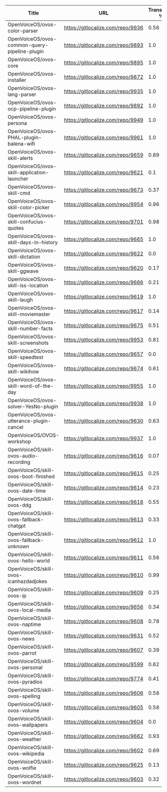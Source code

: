 | Title | URL | Translated % | Total Chars | Total Words | Untranslated Chars | Untranslated Words | Translated Chars | Translated Words |
| --- | --- | --- | --- | --- | --- | --- | --- | --- |
| OpenVoiceOS/ovos-color-parser | https://gitlocalize.com/repo/9936 | 0.56 | 170418 | 28597 | 75492 | 12888 | 94926 | 15709 |
| OpenVoiceOS/ovos-common-query-pipeline-plugin | https://gitlocalize.com/repo/9893 | 1.0 | 67 | 15 | 0 | 0 | 67 | 15 |
| OpenVoiceOS/ovos-core | https://gitlocalize.com/repo/9895 | 1.0 | 935 | 153 | 0 | 0 | 935 | 153 |
| OpenVoiceOS/ovos-installer | https://gitlocalize.com/repo/9872 | 1.0 | 6650 | 1003 | 0 | 0 | 6650 | 1003 |
| OpenVoiceOS/ovos-lang-parser | https://gitlocalize.com/repo/9935 | 1.0 | 1099 | 159 | 0 | 0 | 1099 | 159 |
| OpenVoiceOS/ovos-ocp-pipeline-plugin | https://gitlocalize.com/repo/9892 | 1.0 | 2589 | 309 | 0 | 0 | 2589 | 309 |
| OpenVoiceOS/ovos-persona | https://gitlocalize.com/repo/9949 | 1.0 | 1853 | 121 | 0 | 0 | 1853 | 121 |
| OpenVoiceOS/ovos-PHAL-plugin-balena-wifi | https://gitlocalize.com/repo/9961 | 1.0 | 753 | 131 | 0 | 0 | 753 | 131 |
| OpenVoiceOS/ovos-skill-alerts | https://gitlocalize.com/repo/9659 | 0.89 | 6736 | 1159 | 755 | 154 | 5981 | 1005 |
| OpenVoiceOS/ovos-skill-application-launcher | https://gitlocalize.com/repo/9621 | 0.1 | 533 | 61 | 478 | 55 | 55 | 6 |
| OpenVoiceOS/ovos-skill-cmd | https://gitlocalize.com/repo/9673 | 0.37 | 101 | 11 | 64 | 9 | 37 | 2 |
| OpenVoiceOS/ovos-skill-color-picker | https://gitlocalize.com/repo/9954 | 0.96 | 643 | 107 | 23 | 5 | 620 | 102 |
| OpenVoiceOS/ovos-skill-confucius-quotes | https://gitlocalize.com/repo/9701 | 0.98 | 10694 | 1962 | 236 | 23 | 10458 | 1939 |
| OpenVoiceOS/ovos-skill-days-in-history | https://gitlocalize.com/repo/9665 | 1.0 | 10846902 | 1751706 | 0 | 0 | 10846902 | 1751706 |
| OpenVoiceOS/ovos-skill-dictation | https://gitlocalize.com/repo/9622 | 0.0 | 6855 | 969 | 6827 | 964 | 28 | 5 |
| OpenVoiceOS/ovos-skill-ggwave | https://gitlocalize.com/repo/9620 | 0.17 | 724 | 81 | 601 | 60 | 123 | 21 |
| OpenVoiceOS/ovos-skill-iss-location | https://gitlocalize.com/repo/9666 | 0.21 | 2993 | 483 | 2361 | 385 | 632 | 98 |
| OpenVoiceOS/ovos-skill-laugh | https://gitlocalize.com/repo/9619 | 1.0 | 291 | 41 | 0 | 0 | 291 | 41 |
| OpenVoiceOS/ovos-skill-moviemaster | https://gitlocalize.com/repo/9617 | 0.14 | 4577 | 639 | 3954 | 557 | 623 | 82 |
| OpenVoiceOS/ovos-skill-number-facts | https://gitlocalize.com/repo/9675 | 0.51 | 557 | 76 | 274 | 33 | 283 | 43 |
| OpenVoiceOS/ovos-skill-screenshots | https://gitlocalize.com/repo/9953 | 0.81 | 276 | 45 | 52 | 9 | 224 | 36 |
| OpenVoiceOS/ovos-skill-speedtest | https://gitlocalize.com/repo/9657 | 0.0 | 560 | 80 | 560 | 80 | 0 | 0 |
| OpenVoiceOS/ovos-skill-wikihow | https://gitlocalize.com/repo/9674 | 0.61 | 471 | 74 | 183 | 24 | 288 | 50 |
| OpenVoiceOS/ovos-skill-word-of-the-day | https://gitlocalize.com/repo/9955 | 1.0 | 114 | 29 | 0 | 0 | 114 | 29 |
| OpenVoiceOS/ovos-solver-YesNo-plugin | https://gitlocalize.com/repo/9938 | 1.0 | 224 | 34 | 0 | 0 | 224 | 34 |
| OpenVoiceOS/ovos-utterance-plugin-cancel | https://gitlocalize.com/repo/9630 | 0.63 | 220 | 36 | 82 | 14 | 138 | 22 |
| OpenVoiceOS/OVOS-workshop | https://gitlocalize.com/repo/9937 | 1.0 | 5 | 2 | 0 | 0 | 5 | 2 |
| OpenVoiceOS/skill-ovos-audio-recording | https://gitlocalize.com/repo/9616 | 0.07 | 2458 | 375 | 2295 | 352 | 163 | 23 |
| OpenVoiceOS/skill-ovos-boot-finished | https://gitlocalize.com/repo/9615 | 0.25 | 1661 | 202 | 1243 | 168 | 418 | 34 |
| OpenVoiceOS/skill-ovos-date-time | https://gitlocalize.com/repo/9614 | 0.23 | 11254 | 2127 | 8642 | 1642 | 2612 | 485 |
| OpenVoiceOS/skill-ovos-ddg | https://gitlocalize.com/repo/9618 | 0.55 | 1731 | 287 | 785 | 120 | 946 | 167 |
| OpenVoiceOS/skill-ovos-fallback-chatgpt | https://gitlocalize.com/repo/9613 | 0.33 | 393 | 55 | 265 | 30 | 128 | 25 |
| OpenVoiceOS/skill-ovos-fallback-unknown | https://gitlocalize.com/repo/9612 | 1.0 | 829 | 175 | 0 | 0 | 829 | 175 |
| OpenVoiceOS/skill-ovos-hello-world | https://gitlocalize.com/repo/9611 | 0.56 | 503 | 86 | 220 | 27 | 283 | 59 |
| OpenVoiceOS/skill-ovos-icanhazdadjokes | https://gitlocalize.com/repo/9610 | 0.99 | 84445 | 15866 | 548 | 107 | 83897 | 15759 |
| OpenVoiceOS/skill-ovos-ip | https://gitlocalize.com/repo/9609 | 0.25 | 1009 | 190 | 755 | 143 | 254 | 47 |
| OpenVoiceOS/skill-ovos-local-media | https://gitlocalize.com/repo/9656 | 0.34 | 1352 | 254 | 888 | 162 | 464 | 92 |
| OpenVoiceOS/skill-ovos-naptime | https://gitlocalize.com/repo/9608 | 0.78 | 950 | 159 | 211 | 28 | 739 | 131 |
| OpenVoiceOS/skill-ovos-news | https://gitlocalize.com/repo/9631 | 0.52 | 630 | 86 | 304 | 37 | 326 | 49 |
| OpenVoiceOS/skill-ovos-parrot | https://gitlocalize.com/repo/9607 | 0.39 | 2052 | 360 | 1242 | 205 | 810 | 155 |
| OpenVoiceOS/skill-ovos-personal | https://gitlocalize.com/repo/9599 | 0.62 | 1027 | 148 | 387 | 52 | 640 | 96 |
| OpenVoiceOS/skill-ovos-pyradios | https://gitlocalize.com/repo/9774 | 0.41 | 63 | 7 | 37 | 3 | 26 | 4 |
| OpenVoiceOS/skill-ovos-spelling | https://gitlocalize.com/repo/9606 | 0.58 | 238 | 35 | 100 | 16 | 138 | 19 |
| OpenVoiceOS/skill-ovos-volume | https://gitlocalize.com/repo/9605 | 0.58 | 1485 | 266 | 624 | 108 | 861 | 158 |
| OpenVoiceOS/skill-ovos-wallpapers | https://gitlocalize.com/repo/9604 | 0.0 | 1304 | 133 | 1304 | 133 | 0 | 0 |
| OpenVoiceOS/skill-ovos-weather | https://gitlocalize.com/repo/9662 | 0.93 | 13442 | 2230 | 973 | 162 | 12469 | 2068 |
| OpenVoiceOS/skill-ovos-wikipedia | https://gitlocalize.com/repo/9602 | 0.69 | 1339 | 195 | 415 | 57 | 924 | 138 |
| OpenVoiceOS/skill-ovos-wolfie | https://gitlocalize.com/repo/9625 | 0.13 | 724 | 116 | 633 | 97 | 91 | 19 |
| OpenVoiceOS/skill-ovos-wordnet | https://gitlocalize.com/repo/9603 | 0.32 | 923 | 163 | 628 | 104 | 295 | 59 |
